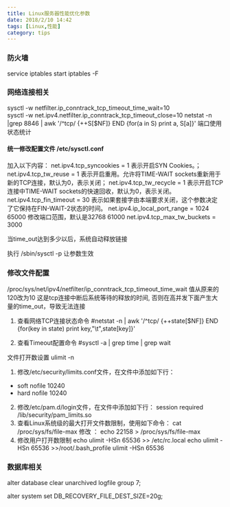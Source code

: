 ```yaml
---
title: Linux服务器性能优化参数
date: 2018/2/10 14:42
tags: [Linux,性能]
category: tips
---
```

### 防火墙
service iptables start
iptables -F

### 网络连接相关
sysctl -w netfilter.ip_conntrack_tcp_timeout_time_wait=10  
sysctl -w net.ipv4.netfilter.ip_conntrack_tcp_timeout_close=10
netstat -n |grep 8846 | awk '/^tcp/ {++S[$NF]} END {for(a in S) print a, S[a]}'  端口使用状态统计

  


#### 统一修改配置文件 /etc/sysctl.conf
 
加入以下内容：
net.ipv4.tcp_syncookies = 1
表示开启SYN Cookies。；
net.ipv4.tcp_tw_reuse = 1
表示开启重用。允许将TIME-WAIT sockets重新用于新的TCP连接，默认为0，表示关闭；
net.ipv4.tcp_tw_recycle = 1
表示开启TCP连接中TIME-WAIT sockets的快速回收，默认为0，表示关闭。
net.ipv4.tcp_fin_timeout = 30
表示如果套接字由本端要求关闭，这个参数决定了它保持在FIN-WAIT-2状态的时间。
net.ipv4.ip_local_port_range = 1024 65000
修改端口范围，默认是32768 61000
net.ipv4.tcp_max_tw_buckets = 3000

当time_out达到多少以后，系统自动释放链接


执行 /sbin/sysctl -p 让参数生效
 
### 修改文件配置
/proc/sys/net/ipv4/netfilter/ip_conntrack_tcp_timeout_time_wait  值从原来的120改为10
这是tcp连接中断后系统等待的释放的时间, 否则在高并发下面产生大量的time_out，导致无法连接
 
1. 查看网络TCP连接状态命令
#netstat -n | awk '/^tcp/ {++state[$NF]} END {for(key in state) print key,"\t",state[key]}'
 
2. 查看Timeout配置命令
#sysctl -a | grep time | grep wait

文件打开数设置
ulimit -n
1. 修改/etc/security/limits.conf文件，在文件中添加如下行：
* soft nofile 10240
* hard nofile 10240
2. 修改/etc/pam.d/login文件，在文件中添加如下行：
session required /lib/security/pam_limits.so
3. 查看Linux系统级的最大打开文件数限制，使用如下命令：
cat /proc/sys/fs/file-max
  修改  ： echo 22158 > /proc/sys/fs/file-max
4. 修改用户打开数限制
echo ulimit -HSn 65536 >> /etc/rc.local
echo ulimit -HSn 65536 >>/root/.bash_profile
ulimit -HSn 65536

### 数据库相关
alter database clear unarchived logfile group 7;

alter system set DB_RECOVERY_FILE_DEST_SIZE=20g;


